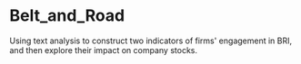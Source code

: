 # Belt_and_Road
Using text analysis to construct two indicators of firms' engagement in BRI, and then explore their impact on company stocks.
